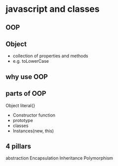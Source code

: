# javascript and classes

## OOP

## Object
- collection of properties and methods
- e.g. toLowerCase

## why use OOP


## parts of OOP
Object literal{}

- Constructor function
- prototype
- classes
- Instances(new, this)


## 4 pillars
abstraction
Encapsulation
Inheritance
Polymorphism